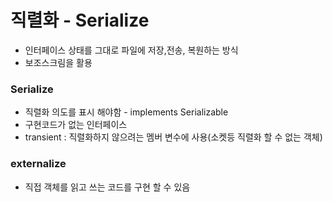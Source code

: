 # 직렬화 - Serialize
- 인터페이스 상태를 그대로 파일에 저장,전송, 복원하는 방식
- 보조스크림을 활용

### Serialize  
- 직렬화 의도를 표시 해야함 - implements Serializable
- 구현코드가 없는 인터페이스  
- transient : 직렬화하지 않으려는 멤버 변수에 사용(소켓등 직렬화 할 수 없는 객체)
### externalize  
- 직접 객체를 읽고 쓰는 코드를 구현 할 수 있음